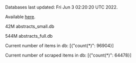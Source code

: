 Databases last updated: Fri Jun  3 02:20:20 UTC 2022. 

Available [here](https://github.com/cbeauhilton/ash-db/releases).


42M	abstracts_small.db

544M	abstracts_full.db

Current number of items in db:
[{"count(*)": 96904}]

Current number of scraped items in db:
[{"count(*)": 64478}]
